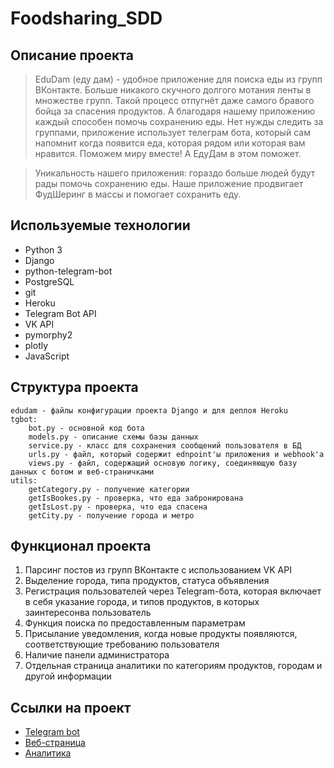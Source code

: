 # Foodsharing_SDD


## Описание проекта

>EduDam (еду дам) - удобное приложение для поиска еды из групп ВКонтакте. Больше никакого скучного долгого мотания ленты в множестве групп. Такой процесс отпугнёт даже самого бравого бойца за спасения продуктов. А благодаря нашему приложению каждый способен помочь сохранению еды. Нет нужды следить за группами, приложение использует телеграм бота, который сам напомнит когда появится еда, которая рядом или которая вам нравится. Поможем миру вместе! А ЕдуДам в этом поможет.

>Уникальность нашего приложения: гораздо больше людей будут рады помочь сохранению еды. Наше приложение продвигает ФудШеринг в массы и помогает сохранить еду.

## Используемые технологии
- Python 3
- Django 
- python-telegram-bot 
- PostgreSQL 
- git 
- Heroku 
- Telegram Bot API 
- VK API 
- pymorphy2 
- plotly 
- JavaScript

## Структура проекта

```
edudam - файлы конфигурации проекта Django и для деплоя Heroku
tgbot:
    bot.py - основной код бота
    models.py - описание схемы базы данных
    service.py - класс для сохранения сообщений пользователя в БД
    urls.py - файл, который содержит ednpoint'ы приложения и webhook'а
    views.py - файл, содержащий основую логику, соединяющую базу данных с ботом и веб-страничками
utils:
    getCategory.py - получение категории
    getIsBookes.py - проверка, что еда забронирована
    getIsLost.py - проверка, что еда спасена
    getCity.py - получение города и метро
```

## Функционал проекта
1. Парсинг постов из групп ВКонтакте с использованием VK API
2. Выделение города, типа продуктов, статуса объявления
3. Регистрация пользователей через Telegram-бота, которая включает в себя указание города, и типов продуктов, в которых заинтересонва пользователь
4. Функция поиска по предоставленным параметрам
5. Присылание уведомления, когда новые продукты появляются, соответствующие требованию пользователя
6. Наличие панели администратора
7. Отдельная страница аналитики по категориям продуктов, городам и другой информации


## Ссылки на проект

* [Telegram bot](https://www.example.com)
* [Веб-страница](https://edudam.herokuapp.com/)
* [Аналитика](http://edudam.herokuapp.com/analytic)

